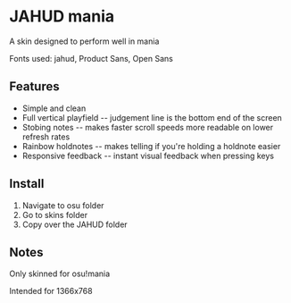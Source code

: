 # JAHUD mania

A skin designed to perform well in mania

Fonts used: jahud, Product Sans, Open Sans

## Features

* Simple and clean
* Full vertical playfield -- judgement line is the bottom end of the screen
* Stobing notes -- makes faster scroll speeds more readable on lower refresh rates
* Rainbow holdnotes -- makes telling if you're holding a holdnote easier
* Responsive feedback -- instant visual feedback when pressing keys

## Install
1. Navigate to osu folder
2. Go to skins folder
3. Copy over the JAHUD folder

## Notes
Only skinned for osu!mania

Intended for 1366x768
